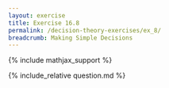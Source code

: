 ```yaml
---
layout: exercise
title: Exercise 16.8
permalink: /decision-theory-exercises/ex_8/
breadcrumb: Making Simple Decisions
---
```


{% include mathjax_support %}

<div><i class="arrow-up loader" data-chapter="decision-theory-exercises" data-exercise="ex_8" data-rating="0"></i></div>
{% include_relative question.md %}
